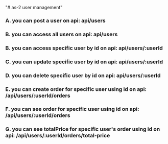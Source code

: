 "# as-2 user management"

### A. you can post a user on api: api/users

### B. you can access all users on api: api/users

### B. you can access specific user by id on api: api/users/:userId

### C. you can update specific user by id on api: api/users/:userId

### D. you can delete specific user by id on api: api/users/:userId

### E. you can create order for specific user using id on api: /api/users/:userId/orders

### F. you can see order for specific user using id on api: /api/users/:userId/orders

### G. you can see totalPrice for specific user's order using id on api: /api/users/:userId/orders/total-price
